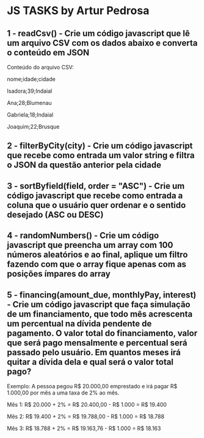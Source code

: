 # JS TASKS by Artur Pedrosa

## 1  - readCsv() - Crie um código javascript que lê um arquivo CSV com os dados abaixo e converta o conteúdo em JSON

Conteúdo do arquivo CSV:

nome;idade;cidade

Isadora;39;Indaial

Ana;28;Blumenau

Gabriela;18;Indaial

Joaquim;22;Brusque

## 2 - filterByCity(city) - Crie um código javascript que recebe como entrada um valor string e filtra o JSON da questão anterior pela cidade

## 3 - sortByfield(field, order = "ASC") - Crie um código javascript que recebe como entrada a coluna que o usuário quer ordenar e o sentido desejado (ASC ou DESC)

## 4 - randomNumbers() - Crie um código javascript que preencha um array com 100 números aleatórios e ao final, aplique um filtro fazendo com que o array fique apenas com as posições ímpares do array

## 5 - financing(amount_due, monthlyPay, interest) - Crie um código javascript que faça simulação de um financiamento, que todo mês acrescenta um percentual na dívida pendente de pagamento. O valor total do financiamento, valor que será pago mensalmente e percentual será passado pelo usuário. Em quantos meses irá quitar a dívida dela e qual será o valor total pago?

Exemplo: A pessoa pegou R$ 20.000,00 emprestado e irá pagar R$ 1.000,00 por mês a uma taxa de 2% ao mês.

Mês 1: R$ 20.000 + 2% = R$ 20.400,00 - R$ 1.000 = R$ 19.400

Mês 2: R$ 19.400 + 2% = R$ 19.788,00 - R$ 1.000 = R$ 18.788

Mês 3: R$ 18.788 + 2% = R$ 19.163,76 - R$ 1.000 = R$ 18.163
